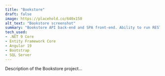 ```yaml
---
title: "Bookstore"
draft: false
image: https://placehold.co/640x150
alt_text: "Bookstore screenshot"
summary: "Bookstore API back-end and SPA front-end. Ability to run RESTful operations to interact with a simple bookstore consisting of categories which will have many books. Then a front-end with different styled components to interact with said operations."
tech_used:
- .NET 9 Core
- Entity Framework Core
- Angular 19
- Bootstrap
- SQL Server
---
```


Description of the Bookstore project...


